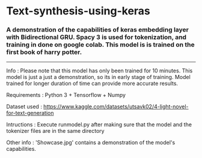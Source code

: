 # Text-synthesis-using-keras
 
<h3> A demonstration of the capabilities of keras embedding layer with Bidirectional GRU. Spacy 3 is used for tokenization, and training in done on google colab.
This model is is trained on the first book of harry potter. </h3> 

--------------------------------------------------------------------------------------------------------------------------------------------------------------------

Info : Please note that this model has only been trained for 10 minutes. This model is just a just a demonstration, so its in early stage of training.
Model trained for longer duration of time can provide more accurate results.

Requirements : Python 3 + Tensorflow + Numpy 

Dataset used : https://www.kaggle.com/datasets/utsavk02/4-light-novel-for-text-generation

Intructions : Execute runmodel.py after making sure that the model and the tokenizer files are in the same directory

Other info : 'Showcase.jpg' contains a demonstration of the model's capabilities. 
